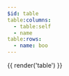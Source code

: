 ```yaml
---
$id: table
table:columns:
  - table:self
  - name
table:rows:
  - name: boo
---
```


{{ render('table') }}
